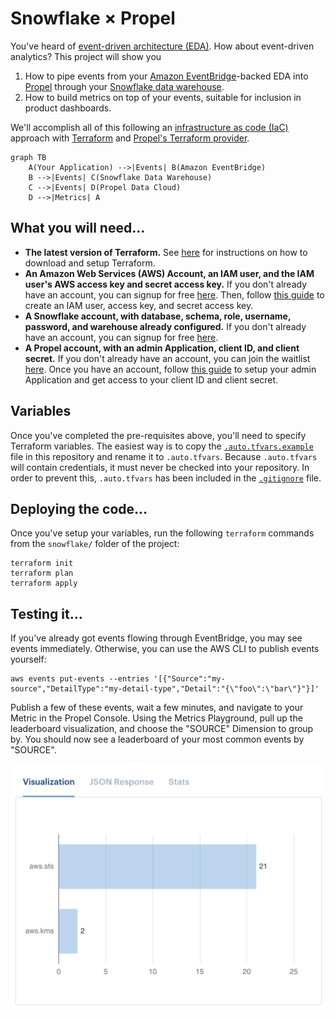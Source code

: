 # Snowflake × Propel

You've heard of [event-driven architecture (EDA)][eda]. How about event-driven
analytics? This project will show you

1. How to pipe events from your [Amazon EventBridge][eventbridge]-backed EDA
   into [Propel][propel] through your [Snowflake data warehouse][snowflake].
2. How to build metrics on top of your events, suitable for inclusion in product
   dashboards.

We'll accomplish all of this following an [infrastructure as code (IaC)][iac]
approach with [Terraform][terraform] and [Propel's Terraform provider][provider].

```mermaid
graph TB
    A(Your Application) -->|Events| B(Amazon EventBridge)
    B -->|Events| C(Snowflake Data Warehouse)
    C -->|Events| D(Propel Data Cloud)
    D -->|Metrics| A
```

## What you will need…

- **The latest version of Terraform.** See [here][download-terraform] for
  instructions on how to download and setup Terraform.
- **An Amazon Web Services (AWS) Account, an IAM user, and the IAM user's AWS
  access key and secret access key.** If you don't already have an account, you
  can signup for free [here][signup-aws]. Then, follow [this guide][access-key]
  to create an IAM user, access key, and secret access key.
- **A Snowflake account, with database, schema, role, username, password, and
  warehouse already configured.** If you don't already have an account, you can
  signup for free [here][signup-snowflake].
- **A Propel account, with an admin Application, client ID, and client secret.**
  If you don't already have an account, you can join the waitlist
  [here][signup-propel]. Once you have an account, follow
  [this guide][application-guide] to setup your admin Application and get access
  to your client ID and client secret.

## Variables

Once you've completed the pre-requisites above, you'll need to specify Terraform
variables. The easiest way is to copy the [`.auto.tfvars.example`][tfvars-example]
file in this repository and rename it to `.auto.tfvars`. Because `.auto.tfvars`
will contain credentials, it must never be checked into your repository. In
order to prevent this, `.auto.tfvars` has been included in the
[`.gitignore`][gitignore] file.

## Deploying the code…

Once you've setup your variables, run the following `terraform` commands from
the `snowflake/` folder of the project:

```
terraform init
terraform plan
terraform apply
```

## Testing it…

If you've already got events flowing through EventBridge, you may see events
immediately. Otherwise, you can use the AWS CLI to publish events yourself:

```
aws events put-events --entries '[{"Source":"my-source","DetailType":"my-detail-type","Detail":"{\"foo\":\"bar\"}"}]'
```

Publish a few of these events, wait a few minutes, and navigate to your Metric
in the Propel Console. Using the Metrics Playground, pull up the leaderboard
visualization, and choose the "SOURCE" Dimension to group by. You should now see
a leaderboard of your most common events by "SOURCE".

![Leaderboard in Propel's Metric Playground](../images/leaderboard.png)

[eda]: https://en.wikipedia.org/wiki/Event-driven_architecture
[eventbridge]: https://aws.amazon.com/eventbridge/
[propel]: https://www.propeldata.com/
[iac]: https://en.wikipedia.org/wiki/Infrastructure_as_code
[terraform]: https://www.terraform.io/
[provider]: https://registry.terraform.io/providers/propeldata/propel/latest/docs
[snowflake]: https://www.snowflake.com/
[dbt]: https://www.getdbt.com/
[download-terraform]: https://www.terraform.io/downloads
[signup-aws]: https://portal.aws.amazon.com/billing/signup
[access-key]: https://aws.amazon.com/premiumsupport/knowledge-center/create-access-key/
[signup-snowflake]: https://signup.snowflake.com/
[signup-propel]: https://www.propeldata.com/
[application-guide]: #
[tfvars-example]: .auto.tfvars.example
[gitignore]: ../.gitignore
